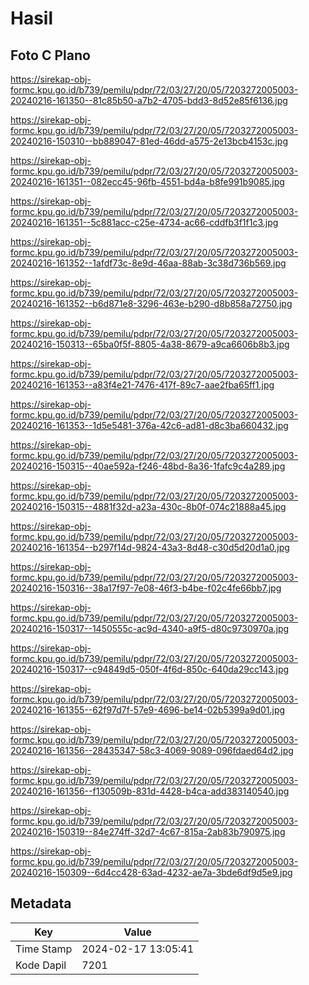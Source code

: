 # Hasil

## Foto C Plano

https://sirekap-obj-formc.kpu.go.id/b739/pemilu/pdpr/72/03/27/20/05/7203272005003-20240216-161350--81c85b50-a7b2-4705-bdd3-8d52e85f6136.jpg

https://sirekap-obj-formc.kpu.go.id/b739/pemilu/pdpr/72/03/27/20/05/7203272005003-20240216-150310--bb889047-81ed-46dd-a575-2e13bcb4153c.jpg

https://sirekap-obj-formc.kpu.go.id/b739/pemilu/pdpr/72/03/27/20/05/7203272005003-20240216-161351--082ecc45-96fb-4551-bd4a-b8fe991b9085.jpg

https://sirekap-obj-formc.kpu.go.id/b739/pemilu/pdpr/72/03/27/20/05/7203272005003-20240216-161351--5c881acc-c25e-4734-ac66-cddfb3f1f1c3.jpg

https://sirekap-obj-formc.kpu.go.id/b739/pemilu/pdpr/72/03/27/20/05/7203272005003-20240216-161352--1afdf73c-8e9d-46aa-88ab-3c38d736b569.jpg

https://sirekap-obj-formc.kpu.go.id/b739/pemilu/pdpr/72/03/27/20/05/7203272005003-20240216-161352--b6d871e8-3296-463e-b290-d8b858a72750.jpg

https://sirekap-obj-formc.kpu.go.id/b739/pemilu/pdpr/72/03/27/20/05/7203272005003-20240216-150313--65ba0f5f-8805-4a38-8679-a9ca6606b8b3.jpg

https://sirekap-obj-formc.kpu.go.id/b739/pemilu/pdpr/72/03/27/20/05/7203272005003-20240216-161353--a83f4e21-7476-417f-89c7-aae2fba65ff1.jpg

https://sirekap-obj-formc.kpu.go.id/b739/pemilu/pdpr/72/03/27/20/05/7203272005003-20240216-161353--1d5e5481-376a-42c6-ad81-d8c3ba660432.jpg

https://sirekap-obj-formc.kpu.go.id/b739/pemilu/pdpr/72/03/27/20/05/7203272005003-20240216-150315--40ae592a-f246-48bd-8a36-1fafc9c4a289.jpg

https://sirekap-obj-formc.kpu.go.id/b739/pemilu/pdpr/72/03/27/20/05/7203272005003-20240216-150315--4881f32d-a23a-430c-8b0f-074c21888a45.jpg

https://sirekap-obj-formc.kpu.go.id/b739/pemilu/pdpr/72/03/27/20/05/7203272005003-20240216-161354--b297f14d-9824-43a3-8d48-c30d5d20d1a0.jpg

https://sirekap-obj-formc.kpu.go.id/b739/pemilu/pdpr/72/03/27/20/05/7203272005003-20240216-150316--38a17f97-7e08-46f3-b4be-f02c4fe66bb7.jpg

https://sirekap-obj-formc.kpu.go.id/b739/pemilu/pdpr/72/03/27/20/05/7203272005003-20240216-150317--1450555c-ac9d-4340-a9f5-d80c9730970a.jpg

https://sirekap-obj-formc.kpu.go.id/b739/pemilu/pdpr/72/03/27/20/05/7203272005003-20240216-150317--c94849d5-050f-4f6d-850c-640da29cc143.jpg

https://sirekap-obj-formc.kpu.go.id/b739/pemilu/pdpr/72/03/27/20/05/7203272005003-20240216-161355--62f97d7f-57e9-4696-be14-02b5399a9d01.jpg

https://sirekap-obj-formc.kpu.go.id/b739/pemilu/pdpr/72/03/27/20/05/7203272005003-20240216-161356--28435347-58c3-4069-9089-096fdaed64d2.jpg

https://sirekap-obj-formc.kpu.go.id/b739/pemilu/pdpr/72/03/27/20/05/7203272005003-20240216-161356--f130509b-831d-4428-b4ca-add383140540.jpg

https://sirekap-obj-formc.kpu.go.id/b739/pemilu/pdpr/72/03/27/20/05/7203272005003-20240216-150319--84e274ff-32d7-4c67-815a-2ab83b790975.jpg

https://sirekap-obj-formc.kpu.go.id/b739/pemilu/pdpr/72/03/27/20/05/7203272005003-20240216-150309--6d4cc428-63ad-4232-ae7a-3bde6df9d5e9.jpg


## Metadata

| Key        | Value               |
| ---------- | ------------------- |
| Time Stamp | 2024-02-17 13:05:41 |
| Kode Dapil | 7201                |



